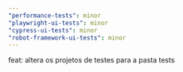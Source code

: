 ```yaml
---
"performance-tests": minor
"playwright-ui-tests": minor
"cypress-ui-tests": minor
"robot-framework-ui-tests": minor
---
```


feat: altera os projetos de testes para a pasta tests
